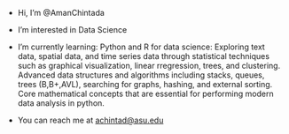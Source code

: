 - Hi, I’m @AmanChintada
- I’m interested in Data Science

- I’m currently learning:
Python and R for data science: Exploring text data, spatial data, and time series data through statistical techniques such as graphical visualization, linear rregression, trees, and clustering.
Advanced data structures and algorithms including stacks, queues, trees (B,B+,AVL), searching for graphs, hashing, and external sorting.
Core mathematical concepts that are essential for performing modern data analysis in python.

- You can reach me at achintad@asu.edu

<!---
AmanChintada/AmanChintada is a ✨ special ✨ repository because its `README.md` (this file) appears on your GitHub profile.
You can click the Preview link to take a look at your changes.
--->
